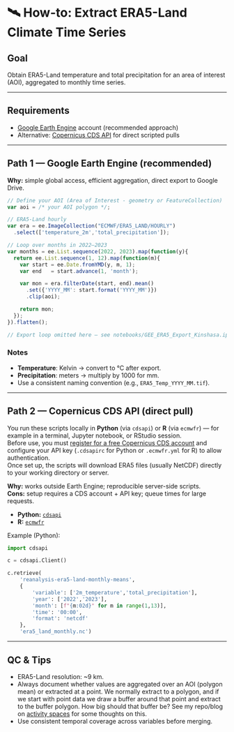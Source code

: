 # 🛰️ How-to: Extract ERA5-Land Climate Time Series

## Goal
Obtain ERA5-Land temperature and total precipitation for an area of interest (AOI), aggregated to monthly time series. 

---

## Requirements
- [Google Earth Engine](https://earthengine.google.com/) account (recommended approach)  
- Alternative: [Copernicus CDS API](https://cds.climate.copernicus.eu/api-how-to) for direct scripted pulls  

---

## Path 1 — Google Earth Engine (recommended)

**Why:** simple global access, efficient aggregation, direct export to Google Drive.  

```js
// Define your AOI (Area of Interest - geometry or FeatureCollection)
var aoi = /* your AOI polygon */;

// ERA5-Land hourly
var era = ee.ImageCollection("ECMWF/ERA5_LAND/HOURLY")
  .select(['temperature_2m','total_precipitation']);

// Loop over months in 2022–2023
var months = ee.List.sequence(2022, 2023).map(function(y){
  return ee.List.sequence(1, 12).map(function(m){
    var start = ee.Date.fromYMD(y, m, 1);
    var end   = start.advance(1, 'month');

    var mon = era.filterDate(start, end).mean()
      .set({'YYYY_MM': start.format('YYYY_MM')})
      .clip(aoi);

    return mon;
  });
}).flatten();

// Export loop omitted here — see notebooks/GEE_ERA5_Export_Kinshasa.ipynb
```

### Notes
- **Temperature**: Kelvin → convert to °C after export.  
- **Precipitation**: meters → multiply by 1000 for mm.  
- Use a consistent naming convention (e.g., `ERA5_Temp_YYYY_MM.tif`).  

---

## Path 2 — Copernicus CDS API (direct pull)

You run these scripts locally in **Python** (via `cdsapi`) or **R** (via `ecmwfr`) — for example in a terminal, Jupyter notebook, or RStudio session.  
Before use, you must [register for a free Copernicus CDS account](https://cds.climate.copernicus.eu/) and configure your API key (`.cdsapirc` for Python or `.ecmwfr.yml` for R) to allow authentication.  
Once set up, the scripts will download ERA5 files (usually NetCDF) directly to your working directory or server.


**Why:** works outside Earth Engine; reproducible server-side scripts.  
**Cons:** setup requires a CDS account + API key; queue times for large requests.

- **Python:** [`cdsapi`](https://pypi.org/project/cdsapi/)  
- **R:** [`ecmwfr`](https://github.com/bluegreen-labs/ecmwfr)  

Example (Python):

```python
import cdsapi

c = cdsapi.Client()

c.retrieve(
    'reanalysis-era5-land-monthly-means',
    {
        'variable': ['2m_temperature','total_precipitation'],
        'year': ['2022','2023'],
        'month': [f"{m:02d}" for m in range(1,13)],
        'time': '00:00',
        'format': 'netcdf'
    },
    'era5_land_monthly.nc')
```

---

## QC & Tips
- ERA5-Land resolution: ~9 km.  
- Always document whether values are aggregated over an AOI (polygon mean) or extracted at a point. We normally extract to a polygon, and if we start with point data we draw a buffer around that point and extract to the buffer polygon. How big should that buffer be? See my repo/blog on [activity spaces](https://github.com/DMParker1/activity-spaces) for some thoughts on this.
- Use consistent temporal coverage across variables before merging.  
